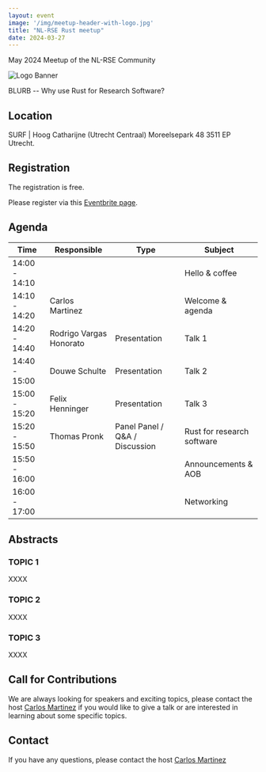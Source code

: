 ```yaml
---
layout: event
image: '/img/meetup-header-with-logo.jpg'
title: "NL-RSE Rust meetup"
date: 2024-03-27
---
```


May 2024 Meetup of the NL-RSE Community
<!--break-->
![Logo Banner](/img/meetups/logo-banner.jpg)

BLURB -- Why use Rust for Research Software?

## Location
SURF | Hoog Catharijne (Utrecht Centraal)
Moreelsepark 48 3511 EP Utrecht.

## Registration
The registration is free.

Please register via this [Eventbrite page](https://www.eventbrite.nl/e/nl-rse-rust-meetup-tickets-871056271757).

## Agenda

| Time | Responsible | Type | Subject |
| --- | ------------ | ---- | ------- |
| 14:00 - 14:10 | | | Hello & coffee |
| 14:10 - 14:20 | Carlos Martinez | | Welcome & agenda |
| 14:20 - 14:40 | Rodrigo Vargas Honorato | Presentation | Talk 1 |
| 14:40 - 15:00 | Douwe Schulte | Presentation | Talk 2 |
| 15:00 - 15:20 | Felix Henninger | Presentation | Talk 3 |
| 15:20 - 15:50 | Thomas Pronk | Panel Panel / Q&A / Discussion | Rust for research software |
| 15:50 - 16:00 | | | Announcements & AOB |
| 16:00 - 17:00 | | | Networking |

## Abstracts

### TOPIC 1

XXXX

### TOPIC 2

XXXX

### TOPIC 3

XXXX

## Call for Contributions
We are always looking for speakers and exciting topics, please contact the host [Carlos Martinez](mailto:c.martinez@esciencecenter.nl) if you would like to give a talk or are interested in learning about some specific topics.

## Contact
If you have any questions, please contact the host [Carlos Martinez](mailto:c.martinez@esciencecenter.nl)

